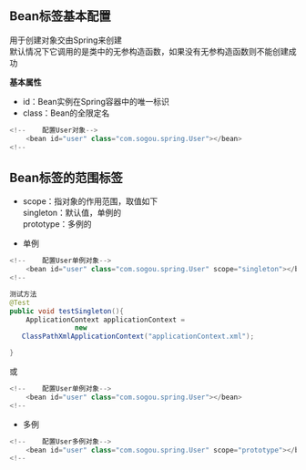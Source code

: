 ## Bean标签基本配置  
用于创建对象交由Spring来创建  
默认情况下它调用的是类中的无参构造函数，如果没有无参构造函数则不能创建成功  
  
**基本属性**  
+ id：Bean实例在Spring容器中的唯一标识  
+ class：Bean的全限定名  
  
```java
<!--    配置User对象-->
    <bean id="user" class="com.sogou.spring.User"></bean>
<!--
```  
## Bean标签的范围标签  
+ scope：指对象的作用范围，取值如下  
singleton：默认值，单例的  
prototype：多例的  

+ 单例  
```java
<!--    配置User单例对象-->
    <bean id="user" class="com.sogou.spring.User" scope="singleton"></bean>
<!--

测试方法  
@Test  
public void testSingleton(){
    ApplicationContext applicationContext = 
                new 
   ClassPathXmlApplicationContext("applicationContext.xml");

}
```  
或
```java
<!--    配置User单例对象-->
    <bean id="user" class="com.sogou.spring.User"></bean>
<!--
```
+ 多例  
```java
<!--    配置User多例对象-->
    <bean id="user" class="com.sogou.spring.User" scope="prototype"></bean>
<!--
```  